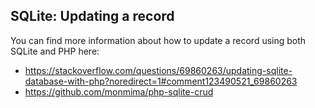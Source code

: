 ## SQLite: Updating a record

You can find more information about how to update a record using both SQLite and PHP here:

- https://stackoverflow.com/questions/69860263/updating-sqlite-database-with-php?noredirect=1#comment123490521_69860263
- https://github.com/monmima/php-sqlite-crud
